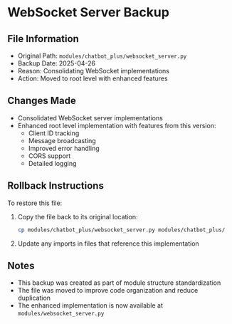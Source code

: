 # WebSocket Server Backup

## File Information
- Original Path: `modules/chatbot_plus/websocket_server.py`
- Backup Date: 2025-04-26
- Reason: Consolidating WebSocket implementations
- Action: Moved to root level with enhanced features

## Changes Made
- Consolidated WebSocket server implementations
- Enhanced root level implementation with features from this version:
  - Client ID tracking
  - Message broadcasting
  - Improved error handling
  - CORS support
  - Detailed logging

## Rollback Instructions
To restore this file:
1. Copy the file back to its original location:
   ```bash
   cp modules/chatbot_plus/websocket_server.py modules/chatbot_plus/
   ```
2. Update any imports in files that reference this implementation

## Notes
- This backup was created as part of module structure standardization
- The file was moved to improve code organization and reduce duplication
- The enhanced implementation is now available at `modules/websocket_server.py` 